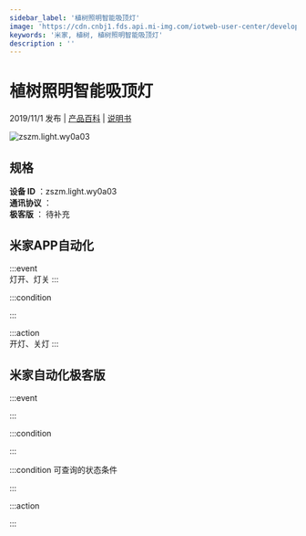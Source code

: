 ```yaml
---
sidebar_label: '植树照明智能吸顶灯'
image: 'https://cdn.cnbj1.fds.api.mi-img.com/iotweb-user-center/developer_1679047655886s5twrokN.png?GalaxyAccessKeyId=AKVGLQWBOVIRQ3XLEW&Expires=9223372036854775807&Signature=75Xhb/O3BB89FPCoca1g02+4uW4='
keywords: '米家, 植树, 植树照明智能吸顶灯'
description : ''
---
```

# 植树照明智能吸顶灯

2019/11/1 发布 | [产品百科](https://home.mi.com/webapp/content/baike/product/index.html?model=zszm.light.wy0a03/) | [说明书](https://home.mi.com/views/introduction.html?model=zszm.light.wy0a03&region=cn)

![zszm.light.wy0a03](https://cdn.cnbj1.fds.api.mi-img.com/iotweb-user-center/developer_1679047655886s5twrokN.png?GalaxyAccessKeyId=AKVGLQWBOVIRQ3XLEW&Expires=9223372036854775807&Signature=75Xhb/O3BB89FPCoca1g02+4uW4=)

## 规格  
> 
**设备 ID** ：zszm.light.wy0a03  
**通讯协议** ：  
**极客版**  ： 待补充 


## 米家APP自动化  

:::event  
灯开、灯关
:::

:::condition  

:::

:::action   
开灯、关灯
:::

## 米家自动化极客版  

:::event  

:::

:::condition  

:::

:::condition 可查询的状态条件  

:::

:::action  

:::

        
